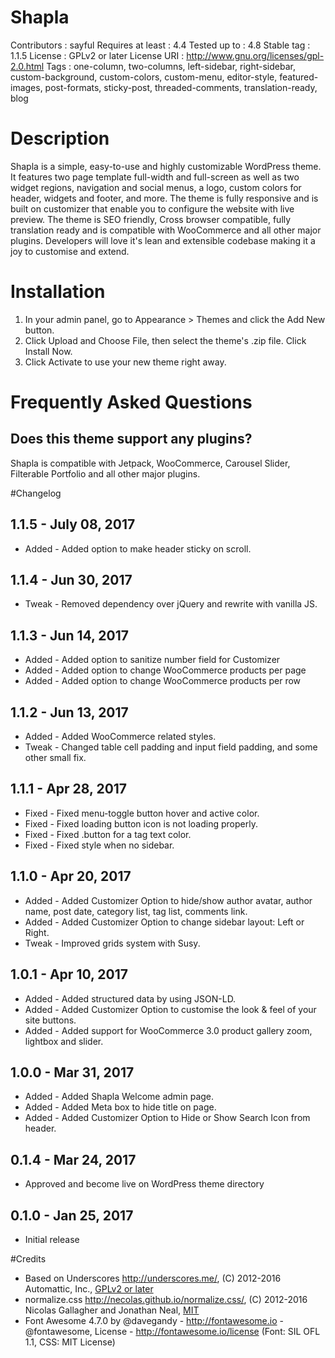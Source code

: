 # Shapla

Contributors		: sayful
Requires at least 	: 4.4
Tested up to 		: 4.8
Stable tag 			: 1.1.5
License 			: GPLv2 or later
License URI 		: http://www.gnu.org/licenses/gpl-2.0.html
Tags				: one-column, two-columns, left-sidebar, right-sidebar, custom-background, custom-colors, custom-menu, editor-style, featured-images, post-formats, sticky-post, threaded-comments, translation-ready, blog

# Description

Shapla is a simple, easy-to-use and highly customizable WordPress theme. It features two page template full-width and full-screen as well as two widget regions, navigation and social menus, a logo, custom colors for header, widgets and footer, and more. The theme is fully responsive and is built on customizer that enable you to configure the website with live preview. The theme is SEO friendly, Cross browser compatible, fully translation ready and is compatible with WooCommerce and all other major plugins. Developers will love it's lean and extensible codebase making it a joy to customise and extend.

# Installation

1. In your admin panel, go to Appearance > Themes and click the Add New button.
2. Click Upload and Choose File, then select the theme's .zip file. Click Install Now.
3. Click Activate to use your new theme right away.

# Frequently Asked Questions

## Does this theme support any plugins?
Shapla is compatible with Jetpack, WooCommerce, Carousel Slider, Filterable Portfolio and all other major plugins.

#Changelog

## 1.1.5 - July 08, 2017
* Added - Added option to make header sticky on scroll.

## 1.1.4 - Jun 30, 2017
* Tweak - Removed dependency over jQuery and rewrite with vanilla JS.

## 1.1.3 - Jun 14, 2017
* Added - Added option to sanitize number field for Customizer
* Added - Added option to change WooCommerce products per page
* Added - Added option to change WooCommerce products per row

## 1.1.2 - Jun 13, 2017
* Added - Added WooCommerce related styles.
* Tweak - Changed table cell padding and input field padding, and some other small fix.

## 1.1.1 - Apr 28, 2017
* Fixed - Fixed menu-toggle button hover and active color.
* Fixed - Fixed loading button icon is not loading properly.
* Fixed - Fixed .button for a tag text color.
* Fixed - Fixed style when no sidebar.

## 1.1.0 - Apr 20, 2017
* Added - Added Customizer Option to hide/show author avatar, author name, post date, category list, tag list, comments link.
* Added - Added Customizer Option to change sidebar layout: Left or Right.
* Tweak - Improved grids system with Susy.

## 1.0.1 - Apr 10, 2017
* Added - Added structured data by using JSON-LD.
* Added - Added Customizer Option to customise the look & feel of your site buttons.
* Added - Added support for WooCommerce 3.0 product gallery zoom, lightbox and slider.

## 1.0.0 - Mar 31, 2017
* Added - Added Shapla Welcome admin page.
* Added - Added Meta box to hide title on page.
* Added - Added Customizer Option to Hide or Show Search Icon from header.

## 0.1.4 - Mar 24, 2017
* Approved and become live on WordPress theme directory

## 0.1.0 - Jan 25, 2017
* Initial release

#Credits

* Based on Underscores http://underscores.me/, (C) 2012-2016 Automattic, Inc., [GPLv2 or later](https://www.gnu.org/licenses/gpl-2.0.html)
* normalize.css http://necolas.github.io/normalize.css/, (C) 2012-2016 Nicolas Gallagher and Jonathan Neal, [MIT](http://opensource.org/licenses/MIT)
* Font Awesome 4.7.0 by @davegandy - http://fontawesome.io - @fontawesome, License - http://fontawesome.io/license (Font: SIL OFL 1.1, CSS: MIT License)
